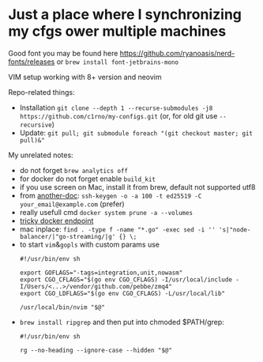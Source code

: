 # Just a place where I synchronizing my cfgs ower multiple machines

Good font you may be found here https://github.com/ryanoasis/nerd-fonts/releases
 or `brew install font-jetbrains-mono`

VIM setup working with 8+ version and neovim

Repo-related things:
- Installation `git clone --depth 1 --recurse-submodules -j8 https://github.com/c1rno/my-configs.git`
  (or, for old git use `--recursive`)
- Update: `git pull; git submodule foreach "(git checkout master; git pull)&"`

My unrelated notes:
- do not forget `brew analytics off`
- for docker do not forget enable `build_kit`
- if you use screen on Mac, install it from brew, default not supported utf8
- from [another-doc](https://medium.com/risan/upgrade-your-ssh-key-to-ed25519-c6e8d60d3c54):
  `ssh-keygen -o -a 100 -t ed25519 -C your_email@example.com` (prefer)
- really usefull cmd `docker system prune -a --volumes`
- [tricky docker endpoint](https://github.com/bufferings/docker-access-host/blob/master/docker-entrypoint.sh)
- mac inplace: `find . -type f -name "*.go" -exec sed -i '' 's|"node-balancer/|"go-streaming/|g' {} \;`
- to start `vim`&`gopls` with custom params use
  ```
  #!/usr/bin/env sh

  export GOFLAGS="-tags=integration,unit,nowasm"
  export CGO_CFLAGS="$(go env CGO_CFLAGS) -I/usr/local/include -I/Users/<...>/vendor/github.com/pebbe/zmq4"
  export CGO_LDFLAGS="$(go env CGO_CFLAGS) -L/usr/local/lib"

  /usr/local/bin/nvim "$@"
  ```
- `brew install ripgrep` and then put into chmoded $PATH/grep:
  ```
  #!/usr/bin/env sh

  rg --no-heading --ignore-case --hidden "$@"
  ```

